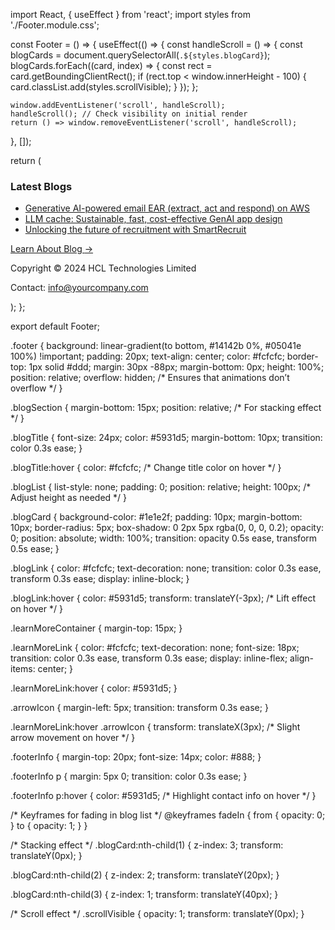 import React, { useEffect } from 'react';
import styles from './Footer.module.css';

const Footer = () => {
  useEffect(() => {
    const handleScroll = () => {
      const blogCards = document.querySelectorAll(`.${styles.blogCard}`);
      blogCards.forEach((card, index) => {
        const rect = card.getBoundingClientRect();
        if (rect.top < window.innerHeight - 100) {
          card.classList.add(styles.scrollVisible);
        }
      });
    };

    window.addEventListener('scroll', handleScroll);
    handleScroll(); // Check visibility on initial render
    return () => window.removeEventListener('scroll', handleScroll);
  }, []);

  return (
    <footer className={styles.footer}>
      <div className={styles.blogSection}>
        <h3 className={styles.blogTitle}>Latest Blogs</h3>
        <ul className={styles.blogList}>
          <li className={styles.blogCard}>
            <a href="https://www.hcltech.com/blogs/generative-ai-powered-email-ear-on-aws" className={styles.blogLink}>
              Generative AI-powered email EAR (extract, act and respond) on AWS
            </a>
          </li>
          <li className={styles.blogCard}>
            <a href="https://www.hcltech.com/blogs/llm-cache-sustainable-fast-cost-effective-genai-app-design" className={styles.blogLink}>
              LLM cache: Sustainable, fast, cost-effective GenAI app design
            </a>
          </li>
          <li className={styles.blogCard}>
            <a href="https://www.hcltech.com/blogs/unlocking-the-future-of-recruitment-with-smartrecruit" className={styles.blogLink}>
              Unlocking the future of recruitment with SmartRecruit
            </a>
          </li>
        </ul>
        <div className={styles.learnMoreContainer}>
          <a href="/blog" className={styles.learnMoreLink}>
            Learn About Blog
            <span className={styles.arrowIcon}>→</span>
          </a>
        </div>
      </div>
      <div className={styles.footerInfo}>
        <p>Copyright © 2024 HCL Technologies Limited</p>
        <p>Contact: info@yourcompany.com</p>
      </div>
    </footer>
  );
};

export default Footer;


.footer {
  background: linear-gradient(to bottom, #14142b 0%, #05041e 100%) !important;
  padding: 20px;
  text-align: center;
  color: #fcfcfc;
  border-top: 1px solid #ddd;
  margin: 30px -88px;
  margin-bottom: 0px;
  height: 100%;
  position: relative;
  overflow: hidden; /* Ensures that animations don’t overflow */
}

.blogSection {
  margin-bottom: 15px;
  position: relative; /* For stacking effect */
}

.blogTitle {
  font-size: 24px;
  color: #5931d5;
  margin-bottom: 10px;
  transition: color 0.3s ease;
}

.blogTitle:hover {
  color: #fcfcfc; /* Change title color on hover */
}

.blogList {
  list-style: none;
  padding: 0;
  position: relative;
  height: 100px; /* Adjust height as needed */
}

.blogCard {
  background-color: #1e1e2f;
  padding: 10px;
  margin-bottom: 10px;
  border-radius: 5px;
  box-shadow: 0 2px 5px rgba(0, 0, 0, 0.2);
  opacity: 0;
  position: absolute;
  width: 100%;
  transition: opacity 0.5s ease, transform 0.5s ease;
}

.blogLink {
  color: #fcfcfc;
  text-decoration: none;
  transition: color 0.3s ease, transform 0.3s ease;
  display: inline-block;
}

.blogLink:hover {
  color: #5931d5;
  transform: translateY(-3px); /* Lift effect on hover */
}

.learnMoreContainer {
  margin-top: 15px;
}

.learnMoreLink {
  color: #fcfcfc;
  text-decoration: none;
  font-size: 18px;
  transition: color 0.3s ease, transform 0.3s ease;
  display: inline-flex;
  align-items: center;
}

.learnMoreLink:hover {
  color: #5931d5;
}

.arrowIcon {
  margin-left: 5px;
  transition: transform 0.3s ease;
}

.learnMoreLink:hover .arrowIcon {
  transform: translateX(3px); /* Slight arrow movement on hover */
}

.footerInfo {
  margin-top: 20px;
  font-size: 14px;
  color: #888;
}

.footerInfo p {
  margin: 5px 0;
  transition: color 0.3s ease;
}

.footerInfo p:hover {
  color: #5931d5; /* Highlight contact info on hover */
}

/* Keyframes for fading in blog list */
@keyframes fadeIn {
  from {
    opacity: 0;
  }
  to {
    opacity: 1;
  }
}

/* Stacking effect */
.blogCard:nth-child(1) {
  z-index: 3;
  transform: translateY(0px);
}

.blogCard:nth-child(2) {
  z-index: 2;
  transform: translateY(20px);
}

.blogCard:nth-child(3) {
  z-index: 1;
  transform: translateY(40px);
}

/* Scroll effect */
.scrollVisible {
  opacity: 1;
  transform: translateY(0px);
}
